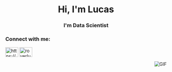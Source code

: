 <h1 align="center">Hi, I'm Lucas </h1>
<h3 align="center">I'm Data Scientist</h3>

<h3 align="left">Connect with me:</h3>
<p align="left">
<a href="https://linkedin.com/in/lucasrover/" target="blank"><img align="center" src="https://raw.githubusercontent.com/rahuldkjain/github-profile-readme-generator/master/src/images/icons/Social/linked-in-alt.svg" alt="https://www.linkedin.com/in/lucasrover/" height="30" width="40" /></a>
<a href="https://instagram.com/roverluc/" target="blank"><img align="center" src="https://raw.githubusercontent.com/rahuldkjain/github-profile-readme-generator/master/src/images/icons/Social/instagram.svg" alt="roverluc/" height="30" width="40" /></a>
</p>



<p align="left">
<img align="right" alt="GIF" src="https://raw.githubusercontent.com/sciencepal/sciencepal/master/assets/life_balance.gif"/>


